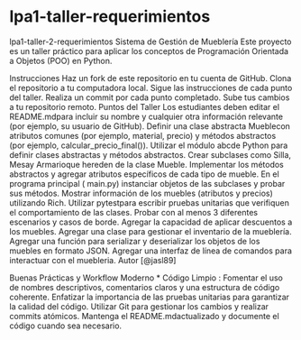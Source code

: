 # lpa1-taller-requerimientos
lpa1-taller-2-requerimientos
Sistema de Gestión de Mueblería
Este proyecto es un taller práctico para aplicar los conceptos de Programación Orientada a Objetos (POO) en Python.

Instrucciones
Haz un fork de este repositorio en tu cuenta de GitHub.
Clona el repositorio a tu computadora local.
Sigue las instrucciones de cada punto del taller.
Realiza un commit por cada punto completado.
Sube tus cambios a tu repositorio remoto.
Puntos del Taller
Los estudiantes deben editar el README.mdpara incluir su nombre y cualquier otra información relevante (por ejemplo, su usuario de GitHub).
Definir una clase abstracta Mueblecon atributos comunes (por ejemplo, material, precio) y métodos abstractos (por ejemplo, calcular_precio_final()). Utilizar el módulo abcde Python para definir clases abstractas y métodos abstractos.
Crear subclases como Silla, Mesay Armarioque hereden de la clase Mueble. Implementar los métodos abstractos y agregar atributos específicos de cada tipo de mueble.
En el programa principal ( main.py) instanciar objetos de las subclases y probar sus métodos. Mostrar información de los muebles (atributos y precios) utilizando Rich.
Utilizar pytestpara escribir pruebas unitarias que verifiquen el comportamiento de las clases. Probar con al menos 3 diferentes escenarios y casos de borde.
Agregar la capacidad de aplicar descuentos a los muebles.
Agregar una clase para gestionar el inventario de la mueblería.
Agregar una función para serializar y deserializar los objetos de los muebles en formato JSON.
Agregar una interfaz de línea de comandos para interactuar con el muebleria.
Autor
[@jasl89]

Buenas Prácticas y Workflow Moderno * Código Limpio :
Fomentar el uso de nombres descriptivos, comentarios claros y una estructura de código coherente.
Enfatizar la importancia de las pruebas unitarias para garantizar la calidad del código.
Utilizar Git para gestionar los cambios y realizar commits atómicos.
Mantenga el README.mdactualizado y documente el código cuando sea necesario.
